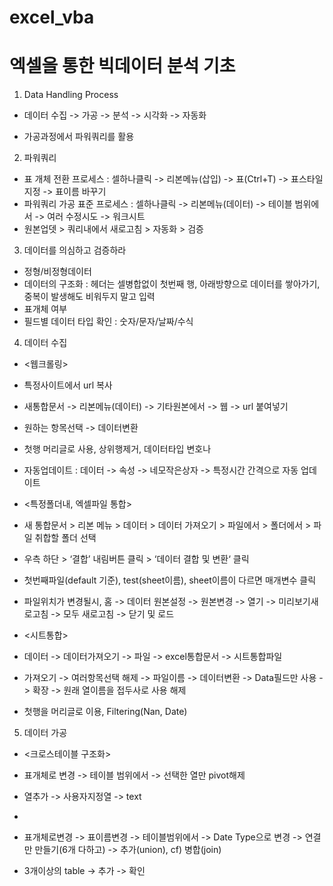 # excel_vba

# 엑셀을 통한 빅데이터 분석 기초

1) Data Handling Process
- 데이터 수집 -> 가공 -> 분석 -> 시각화 -> 자동화

- 가공과정에서 파워쿼리를 활용

2) 파워쿼리
- 표 개체 전환 프로세스 : 셀하나클릭 -> 리본메뉴(삽입) -> 표(Ctrl+T) -> 표스타일 지정 -> 표이름 바꾸기
- 파워쿼리 가공 표준 프로세스 : 셀하나클릭 -> 리본메뉴(데이터) -> 테이블 범위에서 -> 여러 수정시도 -> 워크시트
- 원본업뎃 > 쿼리내에서 새로고침 > 자동화 > 검증

3) 데이터를 의심하고 검증하라
- 정형/비정형데이터
- 데이터의 구조화 : 헤더는 셀병합없이 첫번째 행, 아래방향으로 데이터를 쌓아가기, 중복이 발생해도 비워두지 말고 입력
- 표개체 여부
- 필드별 데이터 타입 확인 : 숫자/문자/날짜/수식

4) 데이터 수집 
- <웹크롤링> 
- 특정사이트에서 url 복사
- 새통합문서 -> 리본메뉴(데이터) -> 기타원본에서 -> 웹 -> url 붙여넣기
- 원하는 항목선택 -> 데이터변환
- 첫행 머리글로 사용, 상위행제거, 데이터타입 변호나
- 자동업데이트 : 데이터 -> 속성 -> 네모작은상자 -> 특정시간 간격으로 자동 업데이트

- <특정폴더내, 엑셀파일 통합>
- 새 통합문서 > 리본 메뉴 > 데이터 > 데이터 가져오기 > 파일에서 > 폴더에서 > 파일 취합할 폴더 선택
- 우측 하단 > ‘결합’ 내림버튼 클릭 > ‘데이터 결합 및 변환‘ 클릭
- 첫번째파일(default 기준), test(sheet이름), sheet이름이 다르면 매개변수 클릭
- 파일위치가 변경될시, 홈 -> 데이터 원본설정 -> 원본변경 -> 열기 -> 미리보기새로고침 -> 모두 새로고침 -> 닫기 및 로드

- <시트통합>
- 데이터 -> 데이터가져오기 -> 파일 -> excel통합문서 -> 시트통합파일
- 가져오기 -> 여러항목선택 해제 -> 파일이름 -> 데이터변환 -> Data필드만 사용 -> 확장 -> 원래 열이름을 접두사로 사용 해제
- 첫행을 머리글로 이용, Filtering(Nan, Date)

5) 데이터 가공
- <크로스테이블 구조화>
- 표개체로 변경 -> 테이블 범위에서 -> 선택한 열만 pivot해제
- 열추가 -> 사용자지정열 -> text

- <Union>
- 표개체로변경 -> 표이름변경 -> 테이블범위에서 -> Date Type으로 변경 -> 연결만 만들기(6개 다하고) -> 추가(union), cf) 병합(join)
- 3개이상의 table -> 추가 -> 확인







